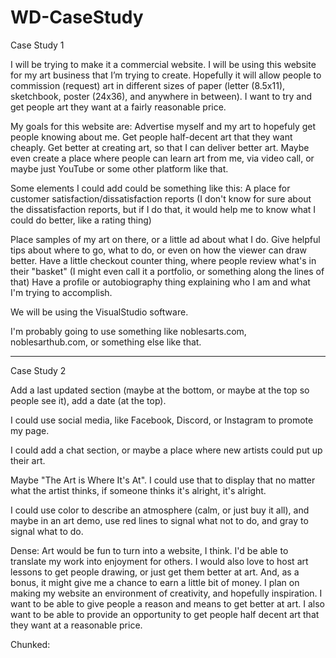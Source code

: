 # WD-CaseStudy
Case Study 1

I will be trying to make it a commercial website.
  I will be using this website for my art business that I’m trying to create. Hopefully it will allow people to commission (request) art in different sizes of paper (letter (8.5x11), sketchbook, poster (24x36), and anywhere in between). I want to try and get people art they want at a fairly reasonable price.
  
My goals for this website are:
  Advertise myself and my art to hopefuly get people knowing about me.
  Get people half-decent art that they want cheaply.
  Get better at creating art, so that I can deliver better art.
  Maybe even create a place where people can learn art from me, via video call, or maybe just YouTube or some other platform like that.

Some elements I could add could be something like this:
  A place for customer satisfaction/dissatisfaction reports (I don't know for sure about the dissatisfaction reports, but if I do that, it would help me to know what I could do better, like a rating thing)
  
  Place samples of my art on there, or a little ad about what I do.
  Give helpful tips about where to go, what to do, or even on how the viewer can draw better.
  Have a little checkout counter thing, where people review what's in their "basket" (I might even call it a portfolio, or something along the lines of that)
  Have a profile or autobiography thing explaining who I am and what I'm trying to accomplish.
  
We will be using the VisualStudio software.

I'm probably going to use something like noblesarts.com, noblesarthub.com, or something else like that.

---------------------------------------------------------------------------------------------------------------------------------------------

Case Study 2

Add a last updated section (maybe at the bottom, or maybe at the top so people see it), add a date (at the top).

I could use social media, like Facebook, Discord, or Instagram to promote my page.

I could add a chat section, or maybe a place where new artists could put up their art.

Maybe "The Art is Where It's At". I could use that to display that no matter what the artist thinks, if someone thinks it's alright, it's alright.

I could use color to describe an atmosphere (calm, or just buy it all), and maybe in an art demo, use red lines to signal what not to do, and gray to signal what to do.

Dense:
Art would be fun to turn into a website, I think. I'd be able to translate my work into enjoyment for others. I would also love to host art lessons to get people drawing, or just get them better at art. And, as a bonus, it might give me a chance to earn a little bit of money.
I plan on making my website an environment of creativity, and hopefully inspiration. I want to be able to give people a reason and means to get better at art. I also want to be able to provide an opportunity to get people half decent art that they want at a reasonable price. 

Chunked:
